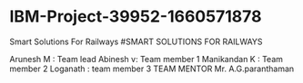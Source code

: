 # IBM-Project-39952-1660571878

Smart Solutions For Railways #SMART SOLUTIONS FOR RAILWAYS

Arunesh M : Team lead
Abinesh v: Team member 1
Manikandan K : Team member 2
Loganath : team member 3
TEAM MENTOR
Mr. A.G.paranthaman

